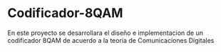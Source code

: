 # Codificador-8QAM
En este proyecto se desarrollara el diseño e implementacion de un codificador 8QAM  de acuerdo a la teoria de Comunicaciones Digitales
